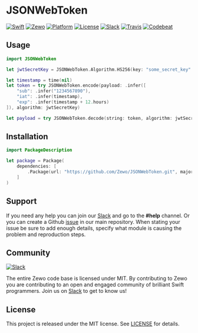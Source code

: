 # JSONWebToken

[![Swift][swift-badge]][swift-url]
[![Zewo][zewo-badge]][zewo-url]
[![Platform][platform-badge]][platform-url]
[![License][mit-badge]][mit-url]
[![Slack][slack-badge]][slack-url]
[![Travis][travis-badge]][travis-url]
[![Codebeat][codebeat-badge]][codebeat-url]

## Usage

```swift
import JSONWebToken

let jwtSecretKey = JSONWebToken.Algorithm.HS256(key: "some_secret_key".data)

let timestamp = time(nil)
let token = try JSONWebToken.encode(payload: .infer([
	"sub": .infer("1234567890"),
	"iat": .infer(timestamp),
	"exp": .infer(timestamp + 12.hours)
]), algorithm: jwtSecretKey)

let payload = try JSONWebToken.decode(string: token, algorithm: jwtSecretKey)
```

## Installation

```swift
import PackageDescription

let package = Package(
    dependencies: [
        .Package(url: "https://github.com/Zewo/JSONWebToken.git", majorVersion: 0, minor: 7),
    ]
)
```

## Support

If you need any help you can join our [Slack](http://slack.zewo.io) and go to the **#help** channel. Or you can create a Github [issue](https://github.com/Zewo/Zewo/issues/new) in our main repository. When stating your issue be sure to add enough details, specify what module is causing the problem and reproduction steps.

## Community

[![Slack][slack-image]][slack-url]

The entire Zewo code base is licensed under MIT. By contributing to Zewo you are contributing to an open and engaged community of brilliant Swift programmers. Join us on [Slack](http://slack.zewo.io) to get to know us!

## License

This project is released under the MIT license. See [LICENSE](LICENSE) for details.

[swift-badge]: https://img.shields.io/badge/Swift-3.0-orange.svg?style=flat
[swift-url]: https://swift.org
[zewo-badge]: https://img.shields.io/badge/Zewo-0.7-FF7565.svg?style=flat
[zewo-url]: http://zewo.io
[platform-badge]: https://img.shields.io/badge/Platforms-OS%20X%20--%20Linux-lightgray.svg?style=flat
[platform-url]: https://swift.org
[mit-badge]: https://img.shields.io/badge/License-MIT-blue.svg?style=flat
[mit-url]: https://tldrlegal.com/license/mit-license
[slack-image]: http://s13.postimg.org/ybwy92ktf/Slack.png
[slack-badge]: https://zewo-slackin.herokuapp.com/badge.svg
[slack-url]: http://slack.zewo.io
[travis-badge]: https://travis-ci.org/Zewo/JSONWebToken.svg?branch=master
[travis-url]: https://travis-ci.org/Zewo/JSONWebToken
[codebeat-badge]: https://codebeat.co/badges/91d3c452-646e-4098-978a-e1c63843f33e
[codebeat-url]: https://codebeat.co/projects/github-com-zewo-jsonwebtoken
